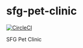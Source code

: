 # sfg-pet-clinic
[![CircleCI](https://circleci.com/gh/efilin/sfg-pet-clinic.svg?style=svg)](https://circleci.com/gh/efilin/sfg-pet-clinic)

SFG Pet Clinic

